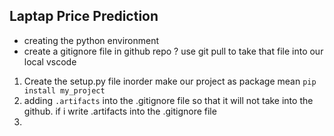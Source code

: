 ## Laptap Price Prediction
- creating the python environment 
- create a gitignore file in github repo ? use git pull to take that file into our local vscode

1. Create the setup.py file inorder make our project as package mean   `pip install my_project`
2. adding `.artifacts` into the .gitignore file so that it will not take into the github. if i write .artifacts into the .gitignore file
3. 
